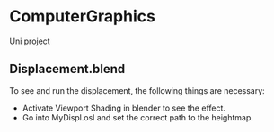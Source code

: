 # ComputerGraphics
Uni project

## Displacement.blend

To see and run the displacement, the following things are necessary:
- Activate Viewport Shading in blender to see the effect.
- Go into MyDispl.osl and set the correct path to the heightmap.
